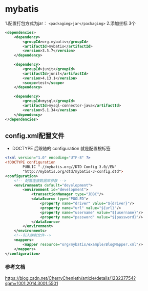 # mybatis


1.配置打包方式为jar： `<packaging>jar</packaging>`
2.添加坐标 3个

```xml
<dependencies>
    <dependency>
        <groupId>org.mybatis</groupId>
        <artifactId>mybatis</artifactId>
        <version>3.5.7</version>
    </dependency>
    
    <dependency>
        <groupId>junit</groupId>
        <artifactId>junit</artifactId>
        <version>4.13.1</version>
        <scope>test</scope>
    </dependency>
    
    <dependency>
        <groupId>mysql</groupId>
        <artifactId>mysql-connector-java</artifactId>
        <version>5.1.34</version>
    </dependency>
</dependencies>
```
## config.xml配置文件

- DOCTYPE 后跟随的 configuration 就是配置根标签 <configuration>
```xml
<?xml version="1.0" encoding="UTF-8" ?>
<!DOCTYPE configuration
        PUBLIC "-//mybatis.org//DTD Config 3.0//EN"
        "http://mybatis.org/dtd/mybatis-3-config.dtd">
<configuration>
    <!-- 配置连接数据库参数 -->
    <environments default="development">
        <environment id="development">
            <transactionManager type="JDBC"/>
            <dataSource type="POOLED">
                <property name="driver" value="${driver}"/>
                <property name="url" value="${url}"/>
                <property name="username" value="${username}"/>
                <property name="password" value="${password}"/>
            </dataSource>
        </environment>
    </environments>
    <!--引入映射文件-->
    <mappers>
        <mapper resource="org/mybatis/example/BlogMapper.xml"/>
    </mappers>
</configuration>
```


### 参考文档
https://blog.csdn.net/CherryChenieth/article/details/123237754?spm=1001.2014.3001.5501


